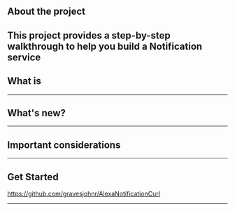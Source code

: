 ## About the project

This project provides a step-by-step walkthrough to help you build a Notification service
---

## What is 

---

## What's new?

---

## Important considerations

---

## Get Started

https://github.com/gravesjohnr/AlexaNotificationCurl

---
